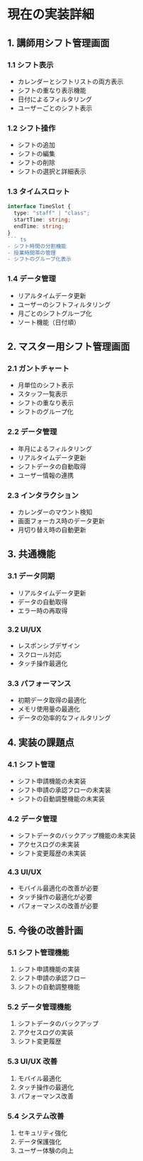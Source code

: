 # 現在の実装詳細

## 1. 講師用シフト管理画面

### 1.1 シフト表示

- カレンダーとシフトリストの両方表示
- シフトの重なり表示機能
- 日付によるフィルタリング
- ユーザーごとのシフト表示

### 1.2 シフト操作

- シフトの追加
- シフトの編集
- シフトの削除
- シフトの選択と詳細表示

### 1.3 タイムスロット

````typescript
interface TimeSlot {
  type: "staff" | "class";
  startTime: string;
  endTime: string;
}
``` ts
- シフト時間の分割機能
- 授業時間帯の管理
- シフトのグループ化表示
````

### 1.4 データ管理

- リアルタイムデータ更新
- ユーザーのシフトフィルタリング
- 月ごとのシフトグループ化
- ソート機能（日付順）

## 2. マスター用シフト管理画面

### 2.1 ガントチャート

- 月単位のシフト表示
- スタッフ一覧表示
- シフトの重なり表示
- シフトのグループ化

### 2.2 データ管理

- 年月によるフィルタリング
- リアルタイムデータ更新
- シフトデータの自動取得
- ユーザー情報の連携

### 2.3 インタラクション

- カレンダーのマウント検知
- 画面フォーカス時のデータ更新
- 月切り替え時の自動更新

## 3. 共通機能

### 3.1 データ同期

- リアルタイムデータ更新
- データの自動取得
- エラー時の再取得

### 3.2 UI/UX

- レスポンシブデザイン
- スクロール対応
- タッチ操作最適化

### 3.3 パフォーマンス

- 初期データ取得の最適化
- メモリ使用量の最適化
- データの効率的なフィルタリング

## 4. 実装の課題点

### 4.1 シフト管理

- シフト申請機能の未実装
- シフト申請の承認フローの未実装
- シフトの自動調整機能の未実装

### 4.2 データ管理

- シフトデータのバックアップ機能の未実装
- アクセスログの未実装
- シフト変更履歴の未実装

### 4.3 UI/UX

- モバイル最適化の改善が必要
- タッチ操作の最適化が必要
- パフォーマンスの改善が必要

## 5. 今後の改善計画

### 5.1 シフト管理機能

1. シフト申請機能の実装
2. シフト申請の承認フロー
3. シフトの自動調整機能

### 5.2 データ管理機能

1. シフトデータのバックアップ
2. アクセスログの実装
3. シフト変更履歴

### 5.3 UI/UX 改善

1. モバイル最適化
2. タッチ操作の最適化
3. パフォーマンス改善

### 5.4 システム改善

1. セキュリティ強化
2. データ保護強化
3. ユーザー体験の向上
